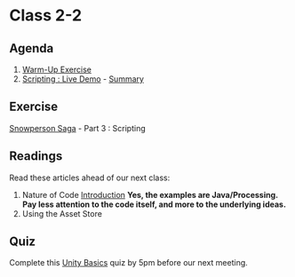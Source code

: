 # Class 2-2

## Agenda

1. [Warm-Up Exercise](https://docs.google.com/document/d/1qrYgcBYcvyVO60An3-hqC-Algkkbo44ikCe-oY-jjUg)
1. [Scripting : Live Demo](https://classroom.github.com/a/ixr5E-7J) - [Summary](https://docs.google.com/presentation/d/1gAYgx7hWNHtcGIR6eSaAnvVbH3NhHsO6lQf2fm1evxE)

## Exercise

[Snowperson Saga](https://classroom.github.com/a/ixr5E-7J) - Part 3 : Scripting

## Readings

Read these articles ahead of our next class:

1. Nature of Code [Introduction](http://natureofcode.com/book/introduction/) **Yes, the examples are Java/Processing. Pay less attention to the code itself, and more to the underlying ideas.**
1. Using the Asset Store []()

## Quiz

Complete this [Unity Basics](https://mycourses.rit.edu/d2l/lms/quizzing/quizzing.d2l?ou=663987&qi=761288) quiz by 5pm before our next meeting.

